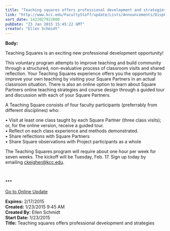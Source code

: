 ```yaml
---
title: "Teaching squares offers professional development and strategies"
link: "http://www.kcc.edu/FacultyStaff/update/Lists/Announcements/DispForm.aspx?ID=1798"
sort_date: 1422027922000
pubDate: "23 Jan 2015 15:45:22 GMT"
creator: "Ellen Schmidt"
---
```


<div><b>Body:</b> <div class="ExternalClass9EF4664B8C6D454F884E50BCD82B1068"><p>​Teaching Squares is an exciting new professional development opportunity!</p>
<p>This voluntary program attempts to improve teaching and build community through a structured, non-evaluative process of classroom visits and shared reflection. Your Teaching Squares experience offers you the opportunity to improve your own teaching by visiting your Square Partners in an actual classroom situation. There is also an online option to learn about Square Partners online teaching strategies and course design through a guided tour and discussion with each of your Square Partners.</p>
<p>A Teaching Square consists of four faculty participants (preferrably from different disciplines) who:</p>
<p>• Visit at least one class taught by each Square Partner (three class visits); or, for the online version, receive a guided tour. <br />• Reflect on each class experience and methods demonstrated.<br />• Share reflections with Square Partners<br />• Share Square observations with Project participants as a whole</p>
<p>The Teaching Squares program will require about one hour per week for seven weeks. The kickoff will be Tuesday, Feb. 17. Sign up today by emailing <a href="mailto:ckeigher@kcc.edu">ckeigher@kcc.edu</a>. </p>
<p> </p>
<p>***</p>
<p><a href="/update">Go to Online Update</a></p></div></div>
<div><b>Expires:</b> 2/17/2015</div>
<div><b>Created:</b> 1/23/2015 9:45 AM</div>
<div><b>Created By:</b> Ellen Schmidt</div>
<div><b>Start Date:</b> 1/23/2015</div>
<div><b>Title:</b> Teaching squares offers professional development and strategies</div>
